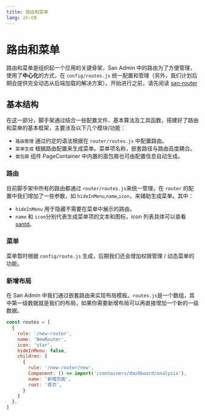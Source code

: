 ```yaml
---
title: 路由和菜单
lang: zh-CN
---
```

# 路由和菜单

路由和菜单是组织起一个应用的关键骨架，San Admin 中的路由为了方便管理，使用了**中心化**的方式，在 `config/routes.js` 统一配置和管理（另外，我们计划后期会提供完全动态从后端加载的解决方案）。开始进行之前，请先阅读 [san-router](https://github.com/baidu/san-router)

## 基本结构

在这一部分，脚手架通过结合一些配置文件、基本算法及工具函数，搭建好了路由和菜单的基本框架，主要涉及以下几个模块/功能：

- `路由管理` 通过约定的语法根据在 `router/routes.js` 中配置路由。
- `菜单生成` 根据路由配置来生成菜单。菜单项名称，嵌套路径与路由高度耦合。
- `面包屑` 组件 PageContainer 中内置的面包屑也可由配置信息自动生成。

### 路由

目前脚手架中所有的路由都通过 `router/routes.js`来统一管理，在 `router` 的配置中我们增加了一些参数，如 `hideInMenu`,`name`,`icon`，来辅助生成菜单。其中：

- `hideInMenu` 用于隐藏不需要在菜单中展示的路由。
- `name` 和 `icon`分别代表生成菜单项的文本和图标，icon 列表具体可以查看 [santd](https://ecomfe.github.io/santd/#/components/icon)。

### 菜单

菜单暂时根据 `config/route.js` 生成，后期我们还会增加权限管理 / 动态菜单的功能。

### 新增布局

在 San Admin 中我们通过嵌套路由来实现布局模板。`routes.js`是一个数组，其中第一级数据就是我们的布局，如果你需要新增布局可以再直接增加一个新的一级数据。

```js
const routes = [
  {
    rule: '/new-router',
    name: 'NewRouter',
    icon: 'star',
    hideInMenu: false,
    children: [
      {
        rule: '/new-router/new',
        Component: () => import('/containers/dashboard/analysis'),
        name: '新增页面',
        root: '首页',
      }
    ]
  },
]
```

